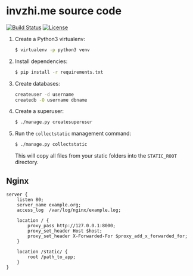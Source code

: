 # invzhi.me source code

[![Build Status](https://travis-ci.org/invzhi/invzhi.me.svg?branch=master)](https://travis-ci.org/invzhi/invzhi.me) [![License](https://img.shields.io/github/license/invzhi/invzhi.me.svg)](LICENSE)

1. Create a Python3 virtualenv:

   ```bash
   $ virtualenv -p python3 venv
   ```

2. Install dependencies:

   ```bash
   $ pip install -r requirements.txt
   ```

3. Create databases:

   ```bash
   createuser -d username
   createdb -O username dbname
   ```

4. Create a superuser:

   ```bash
   $ ./manage.py createsuperuser
   ```

5. Run the `collectstatic` management command:

   ```bash
   $ ./manage.py collectstatic
   ```

   This will copy all files from your static folders into the `STATIC_ROOT` directory.

## Nginx

```nginx
server {
    listen 80;
    server_name example.org;
    access_log  /var/log/nginx/example.log;

    location / {
        proxy_pass http://127.0.0.1:8000;
        proxy_set_header Host $host;
        proxy_set_header X-Forwarded-For $proxy_add_x_forwarded_for;
    }
  
    location /static/ {
        root /path_to_app;
    }
}
```